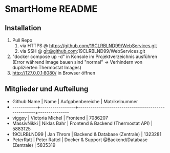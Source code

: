 # SmartHome README
## Installation
1. Pull Repo
   1. via HTTPS @ https://github.com/19CLRBLND99/WebServices.git
   2. via SSH   @ git@github.com:19CLRBLND99/WebServices.git
2. "docker compose up -d" in Konsole im Projektverzeichnis ausführen (Error während Image bauen sind "normal" -> Verhindern von duplizierten Thermostat Images)
3. http://127.0.0.1:8080/ in Browser öffnen 

## Mitglieder und Aufteilung
- Github Name | Name            | Aufgabenbereiche                                    | Matrikelnummer
- ------------+-----------------+-----------------------------------------------------+---------------
- viggoy      | Victoria Michel | Frontend                                            | 7086207
- MassivNikki | Niklas Bahr     | Frontend & Backend (Thermostat API)                 | 5883125
- 19CLRBLND99 | Jan Throm       | Backend & Database (Zentrale)                       | 1323281
- PeterRatt   | Peter Rattel    | Docker & Support @Backend/Database (Zentrale)       | 5835319